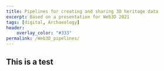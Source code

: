 ```yaml
---
title: Pipelines for creating and sharing 3D heritage data
excerpt: Based on a presentation for Web3D 2021
tags: [digital, Archaeology]
header:
    overlay_color: "#333"
permalink: /Web3D_pipelines/
---
```


## This is a test


<!-- Import the component -->
<script type="module" src="https://unpkg.com/@google/model-viewer/dist/model-viewer.min.js"></script>

<!-- Use it like any other HTML element -->
<model-viewer src="shared-assets/models/Astronaut.glb" alt="A 3D model of an astronaut" ar ar-modes="webxr scene-viewer quick-look" environment-image="neutral" auto-rotate camera-controls></model-viewer>
